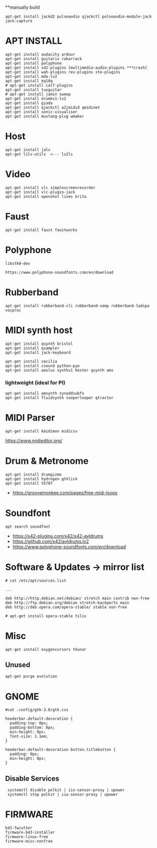 **manually build
```
apt-get install jackd2 pulseaudio qjackctl pulseaudio-module-jack jack-capture
```

# APT INSTALL

```
apt-get install audacity ardour 
apt-get install guitarix rakarrack 
apt-get install polyphone
apt-get install x42-plugins [multimedia-audio-plugins ***crash] 
apt-get install wah-plugins rev-plugins ste-plugins
apt-get install mda-lv2
apt-get install eq10q
# apt-get install calf-plugins
apt-get install tuxguitar 
# apt-get install jamin sweep 
apt-get install drumkv1-lv2 
apt-get install giada
apt-get install qjackctl a2jmidid qmidinet
apt-get install sonic-visualiser 
apt-get install mustang-plug wmaker
```

# Host

```
apt-get install jalv
apt-get lilv-utils  <--- lv2ls
```

# Video

```
apt-get install vlc simplescreenrecorder
apt-get install vlc-plugin-jack
apt-get install openshot lives krita
```

# Faust

```
apt-get install faust faustworks
```

# Polyphone

```
libstk0-dev 

https://www.polyphone-soundfonts.com/en/download
```

# Rubberband

```
apt-get install rubberband-cli rubberband-vamp rubberband-ladspa vocproc
```

# MIDI synth host

```
apt-get install qsynth bristol 
apt-get install qsampler
apt-get install jack-keyboard

apt-get install cecilia
apt-get install csound python-pyo
apt-get install aeolus synthv1 hexter qsynth ams
```

### lightweight (ideal for PI)

```
apt-get install amsynth zynaddsubfx
apt-get install fluidsynth sooperlooper qtractor
```

# MIDI Parser

```
apt-get install kmidimon midicsv
```

https://www.midieditor.org/

# Drum & Metronome

```
apt-get install drumgizmo
apt-get install hydrogen gtklick
apt-get install tk707
```

- https://groovemonkee.com/pages/free-midi-loops

# Soundfont

```
apt search soundfont
```

- https://x42-plugins.com/x42/x42-avldrums
- https://github.com/x42/avldrums.lv2
- https://www.polyphone-soundfonts.com/en/download

# Software & Updates -> mirror list

```
# cat /etc/apt/sources.list

...

deb http://http.debian.net/debian/ stretch main contrib non-free
deb http://ftp.debian.org/debian stretch-backports main
deb http://deb.opera.com/opera-stable/ stable non-free

# apt-get install opera-stable tilix

```

# Misc

```
apt-get install oxygencursors thunar
```

## Unused

```
apt-get purge evolution
```

# GNOME

```
#cat .config/gtk-3.0/gtk.css 

headerbar.default-decoration {
  padding-top: 0px;
  padding-bottom: 0px;
  min-height: 0px;
  font-size: 1.1em;
}

headerbar.default-decoration button.titlebutton {
  padding: 0px;
  min-height: 0px;
}
```

## Disable Services

```
 systemctl disable polkit | iio-sensor-proxy | upower
 systemctl stop polkit | iio-sensor-proxy | upower
 ```
 
# FIRMWARE

```
b43-fwcutter
firmware-b43-installer
firmware-linux-free 
firmware-misc-nonfree
```
